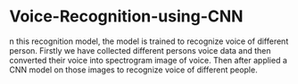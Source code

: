 # Voice-Recognition-using-CNN

n this recognition model, the model is trained to recognize voice of different person. Firstly we have collected different persons voice data and then converted their voice into spectrogram image of voice. Then after applied a CNN model on those images to recognize voice of different people.
